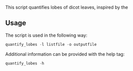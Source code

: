 This script quantifies lobes of dicot leaves, inspired by the

## Usage

The script is used in the following way:

```python
quantify_lobes -l listfile -o outputfile
```

Additional information can be provided with the help tag:

```python
quantify_lobes -h
```
